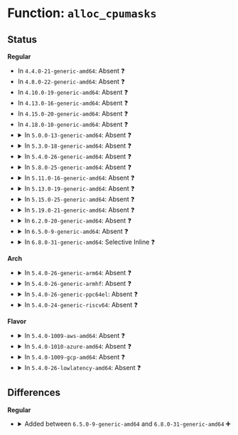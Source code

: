 # Function: <code>alloc_cpumasks</code>

## Status
<b>Regular</b>
<ul>
<li>
In <code>4.4.0-21-generic-amd64</code>: Absent ❓
</li>
<li>
In <code>4.8.0-22-generic-amd64</code>: Absent ❓
</li>
<li>
In <code>4.10.0-19-generic-amd64</code>: Absent ❓
</li>
<li>
In <code>4.13.0-16-generic-amd64</code>: Absent ❓
</li>
<li>
In <code>4.15.0-20-generic-amd64</code>: Absent ❓
</li>
<li>
In <code>4.18.0-10-generic-amd64</code>: Absent ❓
</li>
<li>
<details>
<summary>In <code>5.0.0-13-generic-amd64</code>: Absent ❓</summary>

```json
{
  "name": "alloc_cpumasks",
  "collision_type": "Unique Static",
  "inline_type": "Full",
  "funcs": [
    {
      "addr": 18446744071580252314,
      "name": "alloc_cpumasks",
      "external": false,
      "loc": "kernel/cgroup/cpuset.c:486",
      "file": "kernel/cgroup/cpuset.c",
      "inline": "declared, inlined",
      "caller_inline": [
        "kernel/cgroup/cpuset.c:cpuset_hotplug_workfn",
        "kernel/cgroup/cpuset.c:update_prstate",
        "kernel/cgroup/cpuset.c:alloc_trial_cpuset"
      ],
      "caller_func": []
    }
  ],
  "symbols": []
}
```
</details>
</li>
<li>
<details>
<summary>In <code>5.3.0-18-generic-amd64</code>: Absent ❓</summary>

```json
{
  "name": "alloc_cpumasks",
  "collision_type": "Unique Static",
  "inline_type": "Full",
  "funcs": [
    {
      "addr": 18446744071580305482,
      "name": "alloc_cpumasks",
      "external": false,
      "loc": "kernel/cgroup/cpuset.c:448",
      "file": "kernel/cgroup/cpuset.c",
      "inline": "declared, inlined",
      "caller_inline": [
        "kernel/cgroup/cpuset.c:cpuset_hotplug_workfn",
        "kernel/cgroup/cpuset.c:update_prstate",
        "kernel/cgroup/cpuset.c:alloc_trial_cpuset"
      ],
      "caller_func": []
    }
  ],
  "symbols": []
}
```
</details>
</li>
<li>
<details>
<summary>In <code>5.4.0-26-generic-amd64</code>: Absent ❓</summary>

```json
{
  "name": "alloc_cpumasks",
  "collision_type": "Unique Static",
  "inline_type": "Full",
  "funcs": [
    {
      "addr": 18446744071580354346,
      "name": "alloc_cpumasks",
      "external": false,
      "loc": "kernel/cgroup/cpuset.c:460",
      "file": "kernel/cgroup/cpuset.c",
      "inline": "declared, inlined",
      "caller_inline": [
        "kernel/cgroup/cpuset.c:cpuset_hotplug_workfn",
        "kernel/cgroup/cpuset.c:update_prstate",
        "kernel/cgroup/cpuset.c:alloc_trial_cpuset"
      ],
      "caller_func": []
    }
  ],
  "symbols": []
}
```
</details>
</li>
<li>
<details>
<summary>In <code>5.8.0-25-generic-amd64</code>: Absent ❓</summary>

```json
{
  "name": "alloc_cpumasks",
  "collision_type": "Unique Static",
  "inline_type": "Full",
  "funcs": [
    {
      "addr": 18446744071580427018,
      "name": "alloc_cpumasks",
      "external": false,
      "loc": "kernel/cgroup/cpuset.c:464",
      "file": "kernel/cgroup/cpuset.c",
      "inline": "declared, inlined",
      "caller_inline": [
        "kernel/cgroup/cpuset.c:cpuset_hotplug_workfn",
        "kernel/cgroup/cpuset.c:update_prstate",
        "kernel/cgroup/cpuset.c:alloc_trial_cpuset"
      ],
      "caller_func": []
    }
  ],
  "symbols": []
}
```
</details>
</li>
<li>
<details>
<summary>In <code>5.11.0-16-generic-amd64</code>: Absent ❓</summary>

```json
{
  "name": "alloc_cpumasks",
  "collision_type": "Unique Static",
  "inline_type": "Full",
  "funcs": [
    {
      "addr": 18446744071580414506,
      "name": "alloc_cpumasks",
      "external": false,
      "loc": "kernel/cgroup/cpuset.c:464",
      "file": "kernel/cgroup/cpuset.c",
      "inline": "declared, inlined",
      "caller_inline": [
        "kernel/cgroup/cpuset.c:cpuset_hotplug_workfn",
        "kernel/cgroup/cpuset.c:update_prstate",
        "kernel/cgroup/cpuset.c:alloc_trial_cpuset"
      ],
      "caller_func": []
    }
  ],
  "symbols": []
}
```
</details>
</li>
<li>
<details>
<summary>In <code>5.13.0-19-generic-amd64</code>: Absent ❓</summary>

```json
{
  "name": "alloc_cpumasks",
  "collision_type": "Unique Static",
  "inline_type": "Full",
  "funcs": [
    {
      "addr": 18446744071580416106,
      "name": "alloc_cpumasks",
      "external": false,
      "loc": "kernel/cgroup/cpuset.c:464",
      "file": "kernel/cgroup/cpuset.c",
      "inline": "declared, inlined",
      "caller_inline": [
        "kernel/cgroup/cpuset.c:cpuset_hotplug_workfn",
        "kernel/cgroup/cpuset.c:update_prstate",
        "kernel/cgroup/cpuset.c:alloc_trial_cpuset"
      ],
      "caller_func": []
    }
  ],
  "symbols": []
}
```
</details>
</li>
<li>
<details>
<summary>In <code>5.15.0-25-generic-amd64</code>: Absent ❓</summary>

```json
{
  "name": "alloc_cpumasks",
  "collision_type": "Unique Static",
  "inline_type": "Full",
  "funcs": [
    {
      "addr": 18446744071580580490,
      "name": "alloc_cpumasks",
      "external": false,
      "loc": "kernel/cgroup/cpuset.c:492",
      "file": "kernel/cgroup/cpuset.c",
      "inline": "declared, inlined",
      "caller_inline": [
        "kernel/cgroup/cpuset.c:cpuset_hotplug_workfn",
        "kernel/cgroup/cpuset.c:update_prstate",
        "kernel/cgroup/cpuset.c:alloc_trial_cpuset"
      ],
      "caller_func": []
    }
  ],
  "symbols": []
}
```
</details>
</li>
<li>
<details>
<summary>In <code>5.19.0-21-generic-amd64</code>: Absent ❓</summary>

```json
{
  "name": "alloc_cpumasks",
  "collision_type": "Unique Static",
  "inline_type": "Full",
  "funcs": [
    {
      "addr": 18446744071580781419,
      "name": "alloc_cpumasks",
      "external": false,
      "loc": "kernel/cgroup/cpuset.c:510",
      "file": "kernel/cgroup/cpuset.c",
      "inline": "declared, inlined",
      "caller_inline": [
        "kernel/cgroup/cpuset.c:cpuset_hotplug_workfn",
        "kernel/cgroup/cpuset.c:update_prstate",
        "kernel/cgroup/cpuset.c:alloc_trial_cpuset"
      ],
      "caller_func": []
    }
  ],
  "symbols": []
}
```
</details>
</li>
<li>
<details>
<summary>In <code>6.2.0-20-generic-amd64</code>: Absent ❓</summary>

```json
{
  "name": "alloc_cpumasks",
  "collision_type": "Unique Static",
  "inline_type": "Full",
  "funcs": [
    {
      "addr": 18446744071581064560,
      "name": "alloc_cpumasks",
      "external": false,
      "loc": "kernel/cgroup/cpuset.c:597",
      "file": "kernel/cgroup/cpuset.c",
      "inline": "declared, inlined",
      "caller_inline": [
        "kernel/cgroup/cpuset.c:cpuset_hotplug_workfn",
        "kernel/cgroup/cpuset.c:update_prstate",
        "kernel/cgroup/cpuset.c:alloc_trial_cpuset"
      ],
      "caller_func": []
    }
  ],
  "symbols": []
}
```
</details>
</li>
<li>
<details>
<summary>In <code>6.5.0-9-generic-amd64</code>: Absent ❓</summary>

```json
{
  "name": "alloc_cpumasks",
  "collision_type": "Unique Static",
  "inline_type": "Full",
  "funcs": [
    {
      "addr": 18446744071581154928,
      "name": "alloc_cpumasks",
      "external": false,
      "loc": "kernel/cgroup/cpuset.c:597",
      "file": "kernel/cgroup/cpuset.c",
      "inline": "declared, inlined",
      "caller_inline": [
        "kernel/cgroup/cpuset.c:cpuset_hotplug_workfn",
        "kernel/cgroup/cpuset.c:update_prstate",
        "kernel/cgroup/cpuset.c:alloc_trial_cpuset"
      ],
      "caller_func": []
    }
  ],
  "symbols": []
}
```
</details>
</li>
<li>
<details>
<summary>In <code>6.8.0-31-generic-amd64</code>: Selective Inline ❓</summary>

```c
int alloc_cpumasks(struct cpuset * cs, struct tmpmasks * tmp)
```

```json
{
  "name": "alloc_cpumasks",
  "collision_type": "Unique Static",
  "inline_type": "Selective",
  "funcs": [
    {
      "addr": 18446744071581260480,
      "name": "alloc_cpumasks",
      "external": false,
      "loc": "kernel/cgroup/cpuset.c:627",
      "file": "kernel/cgroup/cpuset.c",
      "inline": "declared, inlined",
      "caller_inline": [
        "kernel/cgroup/cpuset.c:cpuset_hotplug_workfn",
        "kernel/cgroup/cpuset.c:update_prstate",
        "kernel/cgroup/cpuset.c:alloc_trial_cpuset"
      ],
      "caller_func": [
        "kernel/cgroup/cpuset.c:update_exclusive_cpumask",
        "kernel/cgroup/cpuset.c:update_cpumask"
      ]
    }
  ],
  "symbols": [
    {
      "addr": 18446744071581224752,
      "name": "alloc_cpumasks",
      "section": ".text",
      "bind": "STB_LOCAL",
      "size": 218
    }
  ]
}
```
</details>
</li>
</ul>
<b>Arch</b>
<ul>
<li>
<details>
<summary>In <code>5.4.0-26-generic-arm64</code>: Absent ❓</summary>

```json
{
  "name": "alloc_cpumasks",
  "collision_type": "Unique Static",
  "inline_type": "Full",
  "funcs": [
    {
      "addr": 18446603336491613960,
      "name": "alloc_cpumasks",
      "external": false,
      "loc": "kernel/cgroup/cpuset.c:460",
      "file": "kernel/cgroup/cpuset.c",
      "inline": "declared, inlined",
      "caller_inline": [
        "kernel/cgroup/cpuset.c:cpuset_hotplug_workfn",
        "kernel/cgroup/cpuset.c:update_prstate",
        "kernel/cgroup/cpuset.c:alloc_trial_cpuset"
      ],
      "caller_func": []
    }
  ],
  "symbols": []
}
```
</details>
</li>
<li>
<details>
<summary>In <code>5.4.0-26-generic-armhf</code>: Absent ❓</summary>

```json
{
  "name": "alloc_cpumasks",
  "collision_type": "Unique Static",
  "inline_type": "Full",
  "funcs": [
    {
      "addr": 3225571196,
      "name": "alloc_cpumasks",
      "external": false,
      "loc": "kernel/cgroup/cpuset.c:460",
      "file": "kernel/cgroup/cpuset.c",
      "inline": "declared, inlined",
      "caller_inline": [
        "kernel/cgroup/cpuset.c:cpuset_hotplug_workfn",
        "kernel/cgroup/cpuset.c:update_prstate",
        "kernel/cgroup/cpuset.c:alloc_trial_cpuset"
      ],
      "caller_func": []
    }
  ],
  "symbols": []
}
```
</details>
</li>
<li>
<details>
<summary>In <code>5.4.0-26-generic-ppc64el</code>: Absent ❓</summary>

```json
{
  "name": "alloc_cpumasks",
  "collision_type": "Unique Static",
  "inline_type": "Full",
  "funcs": [
    {
      "addr": 13835058055284605836,
      "name": "alloc_cpumasks",
      "external": false,
      "loc": "kernel/cgroup/cpuset.c:460",
      "file": "kernel/cgroup/cpuset.c",
      "inline": "declared, inlined",
      "caller_inline": [
        "kernel/cgroup/cpuset.c:cpuset_hotplug_workfn",
        "kernel/cgroup/cpuset.c:update_prstate",
        "kernel/cgroup/cpuset.c:alloc_trial_cpuset"
      ],
      "caller_func": []
    }
  ],
  "symbols": []
}
```
</details>
</li>
<li>
<details>
<summary>In <code>5.4.0-24-generic-riscv64</code>: Absent ❓</summary>

```json
{
  "name": "alloc_cpumasks",
  "collision_type": "Unique Static",
  "inline_type": "Full",
  "funcs": [
    {
      "addr": 18446743936272016244,
      "name": "alloc_cpumasks",
      "external": false,
      "loc": "kernel/cgroup/cpuset.c:460",
      "file": "kernel/cgroup/cpuset.c",
      "inline": "declared, inlined",
      "caller_inline": [
        "kernel/cgroup/cpuset.c:cpuset_hotplug_workfn",
        "kernel/cgroup/cpuset.c:update_prstate",
        "kernel/cgroup/cpuset.c:alloc_trial_cpuset"
      ],
      "caller_func": []
    }
  ],
  "symbols": []
}
```
</details>
</li>
</ul>
<b>Flavor</b>
<ul>
<li>
<details>
<summary>In <code>5.4.0-1009-aws-amd64</code>: Absent ❓</summary>

```json
{
  "name": "alloc_cpumasks",
  "collision_type": "Unique Static",
  "inline_type": "Full",
  "funcs": [
    {
      "addr": 18446744071580323146,
      "name": "alloc_cpumasks",
      "external": false,
      "loc": "kernel/cgroup/cpuset.c:460",
      "file": "kernel/cgroup/cpuset.c",
      "inline": "declared, inlined",
      "caller_inline": [
        "kernel/cgroup/cpuset.c:cpuset_hotplug_workfn",
        "kernel/cgroup/cpuset.c:update_prstate",
        "kernel/cgroup/cpuset.c:alloc_trial_cpuset"
      ],
      "caller_func": []
    }
  ],
  "symbols": []
}
```
</details>
</li>
<li>
<details>
<summary>In <code>5.4.0-1010-azure-amd64</code>: Absent ❓</summary>

```json
{
  "name": "alloc_cpumasks",
  "collision_type": "Unique Static",
  "inline_type": "Full",
  "funcs": [
    {
      "addr": 18446744071580270426,
      "name": "alloc_cpumasks",
      "external": false,
      "loc": "kernel/cgroup/cpuset.c:460",
      "file": "kernel/cgroup/cpuset.c",
      "inline": "declared, inlined",
      "caller_inline": [
        "kernel/cgroup/cpuset.c:cpuset_hotplug_workfn",
        "kernel/cgroup/cpuset.c:update_prstate",
        "kernel/cgroup/cpuset.c:alloc_trial_cpuset"
      ],
      "caller_func": []
    }
  ],
  "symbols": []
}
```
</details>
</li>
<li>
<details>
<summary>In <code>5.4.0-1009-gcp-amd64</code>: Absent ❓</summary>

```json
{
  "name": "alloc_cpumasks",
  "collision_type": "Unique Static",
  "inline_type": "Full",
  "funcs": [
    {
      "addr": 18446744071580314394,
      "name": "alloc_cpumasks",
      "external": false,
      "loc": "kernel/cgroup/cpuset.c:460",
      "file": "kernel/cgroup/cpuset.c",
      "inline": "declared, inlined",
      "caller_inline": [
        "kernel/cgroup/cpuset.c:cpuset_hotplug_workfn",
        "kernel/cgroup/cpuset.c:update_prstate",
        "kernel/cgroup/cpuset.c:alloc_trial_cpuset"
      ],
      "caller_func": []
    }
  ],
  "symbols": []
}
```
</details>
</li>
<li>
<details>
<summary>In <code>5.4.0-26-lowlatency-amd64</code>: Absent ❓</summary>

```json
{
  "name": "alloc_cpumasks",
  "collision_type": "Unique Static",
  "inline_type": "Full",
  "funcs": [
    {
      "addr": 18446744071580369352,
      "name": "alloc_cpumasks",
      "external": false,
      "loc": "kernel/cgroup/cpuset.c:460",
      "file": "kernel/cgroup/cpuset.c",
      "inline": "declared, inlined",
      "caller_inline": [
        "kernel/cgroup/cpuset.c:cpuset_hotplug_workfn",
        "kernel/cgroup/cpuset.c:update_prstate",
        "kernel/cgroup/cpuset.c:alloc_trial_cpuset"
      ],
      "caller_func": []
    }
  ],
  "symbols": []
}
```
</details>
</li>
</ul>

## Differences
<b>Regular</b>
<ul>
<li>
<details>
<summary>Added between <code>6.5.0-9-generic-amd64</code> and <code>6.8.0-31-generic-amd64</code> ➕</summary>

```c
int alloc_cpumasks(struct cpuset * cs, struct tmpmasks * tmp)
```
</details>
</li>
</ul>
